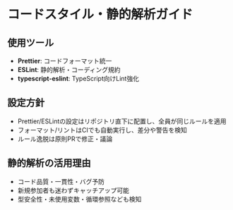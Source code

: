 # コードスタイル・静的解析ガイド

## 使用ツール

- **Prettier**: コードフォーマット統一
- **ESLint**: 静的解析・コーディング規約
- **typescript-eslint**: TypeScript向けLint強化

## 設定方針

- Prettier/ESLintの設定はリポジトリ直下に配置し、全員が同じルールを適用
- フォーマット/リントはCIでも自動実行し、差分や警告を検知
- ルール逸脱は原則PRで修正・議論

## 静的解析の活用理由

- コード品質・一貫性・バグ予防
- 新規参加者も迷わずキャッチアップ可能
- 型安全性・未使用変数・循環参照なども検知
